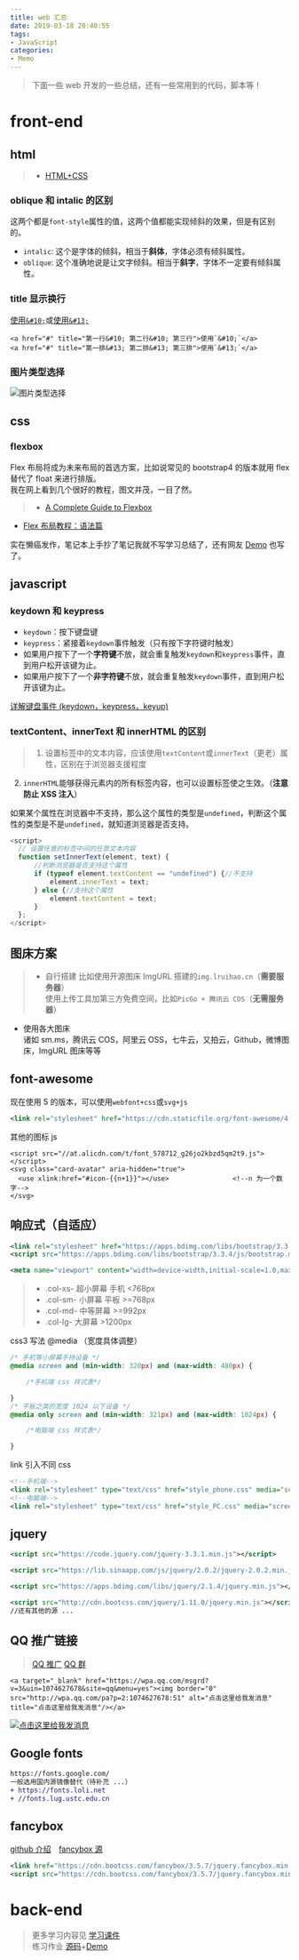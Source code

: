 ```yaml
---
title: web 汇总
date: 2019-03-18 20:40:55
tags:
- JavaScript
categories:
- Memo
---
```


> 下面一些 web 开发的一些总结，还有一些常用到的代码，脚本等！

<!--more-->
# front-end
## html
> - [HTML+CSS](https://lruihao.cn/posts/ms-html-css.html)

### oblique 和 intalic 的区别
这两个都是`font-style`属性的值，这两个值都能实现倾斜的效果，但是有区别的。  
- `intalic`: 这个是字体的倾斜，相当于**斜体**，字体必须有倾斜属性。
- `oblique`: 这个准确地说是让文字倾斜。相当于**斜字**，字体不一定要有倾斜属性。

### title 显示换行
<a href="#" title="第一行&#10; 第二行&#10; 第三行">使用`&#10;`</a>或<a href="#" title="第一排&#13; 第二排&#13; 第三排">使用`&#13;`</a>
```
<a href="#" title="第一行&#10; 第二行&#10; 第三行">使用`&#10;`</a>
<a href="#" title="第一排&#13; 第二排&#13; 第三排">使用`&#13;`</a>
```
### 图片类型选择
![图片类型选择](images/imgType.jpg "图片类型选择")

## css
### flexbox
Flex 布局将成为未来布局的首选方案，比如说常见的 bootstrap4 的版本就用 flex 替代了 float 来进行排版。  
我在网上看到几个很好的教程，图文并茂，一目了然。  
> - [A Complete Guide to Flexbox](https://css-tricks.com/snippets/css/a-guide-to-flexbox/)
- [Flex 布局教程：语法篇](http://www.ruanyifeng.com/blog/2015/07/flex-grammar.html)

实在懒癌发作，笔记本上手抄了笔记我就不写学习总结了，还有网友 [Demo](http://static.vgee.cn/static/index.html) 也写了。

## javascript
### keydown 和 keypress
- `keydown`：按下键盘键
- `keypress`：紧接着`keydown`事件触发（只有按下字符键时触发）
- 如果用户按下了一个**字符键**不放，就会重复触发`keydown`和`keypress`事件，直到用户松开该键为止。
- 如果用户按下了一个**非字符键**不放，就会重复触发`keydown`事件，直到用户松开该键为止。

[详解键盘事件 (keydown，keypress，keyup)](https://www.jianshu.com/p/8f839f558319)

### textContent、innerText 和 innerHTML 的区别
> 1. 设置标签中的文本内容，应该使用`textContent`或`innerText`（更老）属性，区别在于浏览器支援程度
2. `innerHTML`能够获得元素内的所有标签内容，也可以设置标签使之生效。（**注意防止 XSS 注入**）

如果某个属性在浏览器中不支持，那么这个属性的类型是`undefined`，判断这个属性的类型是不是`undefined`，就知道浏览器是否支持。

```js 兼容代码 设置任意的标签中间的任意文本内容
<script>
  // 设置任意的标签中间的任意文本内容
  function setInnerText(element, text) {
      //判断浏览器是否支持这个属性
      if (typeof element.textContent == "undefined") {//不支持
          element.innerText = text;
      } else {//支持这个属性
          element.textContent = text;
      }
  };
</script>
```

## 图床方案

> - 自行搭建
比如使用开源图床 ImgURL 搭建的`img.lruihao.cn`（**需要服务器**）  
使用上传工具加第三方免费空间，比如`PicGo + 腾讯云 COS`（**无需服务器**）  
- 使用各大图床  
诸如 sm.ms，腾讯云 COS，阿里云 OSS，七牛云，又拍云，Github，微博图床，ImgURL 图床等等

## font-awesome
现在使用 5 的版本，可以使用`webfont+css`或`svg+js`
```xml font-awesome
<link rel="stylesheet" href="https://cdn.staticfile.org/font-awesome/4.7.0/css/font-awesome.css">
```
其他的图标 js
```
<script src="//at.alicdn.com/t/font_578712_g26jo2kbzd5qm2t9.js"></script>
<svg class="card-avatar" aria-hidden="true">
  <use xlink:href="#icon-{{n+1}}"></use>                <!--n 为一个数字-->
</svg>
```

## 响应式（自适应）

```xml bootstrap
<link rel="stylesheet" href="https://apps.bdimg.com/libs/bootstrap/3.3.4/css/bootstrap.min.css">
<script src="https://apps.bdimg.com/libs/bootstrap/3.3.4/js/bootstrap.min.js">
```
```xml
<meta name="viewport" content="width=device-width,initial-scale=1.0,maximum-scale=1.0,minimum-scale=1.0,user-scalable=0">
```

> - .col-xs- 超小屏幕 手机 <768px
> - .col-sm- 小屏幕 平板  >=768px
> - .col-md- 中等屏幕  >=992px
> - .col-lg- 大屏幕  >1200px

css3 写法 @media （宽度具体调整）
```css css3 写法@media （宽度具体调整）
/* 手机等小屏幕手持设备 */
@media screen and (min-width: 320px) and (max-width: 480px) {

	/*手机端 css 样式表*/

}
/* 平板之类的宽度 1024 以下设备 */
@media only screen and (min-width: 321px) and (max-width: 1024px) {

	/*电脑端 css 样式表*/

}
```
link 引入不同 css
```xml link 引入不同 css
<!--手机端-->
<link rel="stylesheet" type="text/css" href="style_phone.css" media="screen and (max-width: 960px)"/>
<!--电脑端-->
<link rel="stylesheet" type="text/css" href="style_PC.css" media="screen and (min-width: 960px)"/>
```

## jquery
```xml jquery
<script src="https://code.jquery.com/jquery-3.3.1.min.js"></script>

<script src="https://lib.sinaapp.com/js/jquery/2.0.2/jquery-2.0.2.min.js"></script>

<script src="https://apps.bdimg.com/libs/jquery/2.1.4/jquery.min.js"></script>

<script src="http://cdn.bootcss.com/jquery/1.11.0/jquery.min.js"></script>
//还有其他的源 ...
```

## QQ 推广链接
> [QQ 推广](https://shang.qq.com/v3/widget.html) [QQ 群](https://qun.qq.com/join.html)

```
<a target="_blank" href="https://wpa.qq.com/msgrd?v=3&uin=1074627678&site=qq&menu=yes"><img border="0" src="http://wpa.qq.com/pa?p=2:1074627678:51" alt="点击这里给我发消息" title="点击这里给我发消息"/></a>
```
<a target="_blank" href="https://wpa.qq.com/msgrd?v=3&uin=1074627678&site=qq&menu=yes"><img border="0" src="https://wpa.qq.com/pa?p=2:1074627678:51" alt="点击这里给我发消息" title="点击这里给我发消息"/></a>

## Google fonts
```diff
https://fonts.google.com/
一般选用国内源镜像替代（待补充 ...）
+ https://fonts.loli.net
+ //fonts.lug.ustc.edu.cn
```

## fancybox
[github 介绍](https://github.com/fancyapps/fancybox)&emsp;[fancybox 源](https://www.bootcdn.cn/fancybox/)
```xml fancybox 源
<link href="https://cdn.bootcss.com/fancybox/3.5.7/jquery.fancybox.min.css" rel="stylesheet">
<script src="https://cdn.bootcss.com/fancybox/3.5.7/jquery.fancybox.min.js"></script>
```

# back-end
> 更多学习内容见 [学习课件](https://github.com/Lruihao/web-dev-data)  
练习作业 [源码](https://github.com/Lruihao/hw)+[Demo](http://hw.lruihao.cn/)